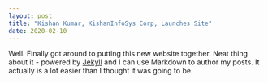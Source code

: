```yaml
---
layout: post
title: "Kishan Kumar, KishanInfoSys Corp, Launches Site"
date: 2020-02-10
---
```


Well. Finally got around to putting this new website together. Neat thing about it - powered by [Jekyll](http://jekyllrb.com) and I can use Markdown to author my posts. It actually is a lot easier than I thought it was going to be.
